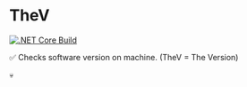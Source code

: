 # TheV
[![.NET Core Build](https://github.com/henkans/TheV/workflows/.NET%20Core%20Build/badge.svg)](https://github.com/henkans/TheV/actions?query=workflow%3A%22.NET+Core+Build%22)


:white_check_mark: Checks software version on machine. (TheV = The Version)


:skull:
